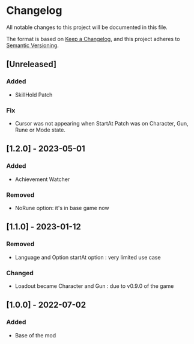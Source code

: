 # Changelog

All notable changes to this project will be documented in this file.

The format is based on [Keep a Changelog](https://keepachangelog.com/en/1.0.0/),
and this project adheres to [Semantic Versioning](https://semver.org/spec/v2.0.0.html).

## [Unreleased]

### Added

- SkillHold Patch

### Fix

- Cursor was not appearing when StartAt Patch was on Character, Gun, Rune or Mode state.

## [1.2.0] - 2023-05-01

### Added

- Achievement Watcher

### Removed

- NoRune option: it's in base game now

## [1.1.0] - 2023-01-12

### Removed

- Language and Option startAt option : very limited use case

### Changed

- Loadout became Character and Gun : due to v0.9.0 of the game

## [1.0.0] - 2022-07-02

### Added

- Base of the mod

